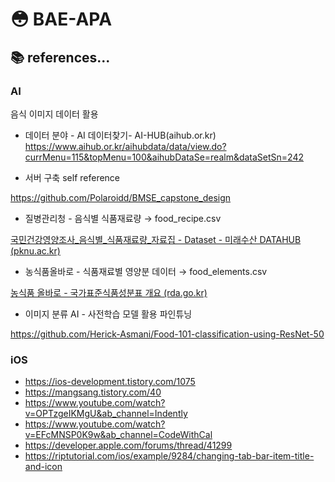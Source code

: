 # :flushed: BAE-APA


## :books: references...
### AI

음식 이미지 데이터 활용

- 데이터 분야 - AI 데이터찾기- AI-HUB(aihub.or.kr)
https://www.aihub.or.kr/aihubdata/data/view.do?currMenu=115&topMenu=100&aihubDataSe=realm&dataSetSn=242


- 서버 구축 self reference

https://github.com/Polaroidd/BMSE_capstone_design

- 질병관리청 - 음식별 식품재료량 → food_recipe.csv

[국민건강영양조사_음식별_식품재료량_자료집 - Dataset - 미래수산 DATAHUB (pknu.ac.kr)](https://data.pknu.ac.kr/no/dataset/foodingred)

- 농식품올바로 - 식품재료별 영양분 데이터 → food_elements.csv

[농식품 올바로 - 국가표준식품성분표 개요 (rda.go.kr)](http://koreanfood.rda.go.kr/kfi/fct/fctIntro/list?menuId=PS03562#)

- 이미지 분류 AI - 사전학습 모델 활용 파인튜닝

https://github.com/Herick-Asmani/Food-101-classification-using-ResNet-50

### iOS

- https://ios-development.tistory.com/1075
- https://mangsang.tistory.com/40
- https://www.youtube.com/watch?v=OPTzgeIKMgU&ab_channel=Indently
- https://www.youtube.com/watch?v=EFcMNSP0K9w&ab_channel=CodeWithCal
- https://developer.apple.com/forums/thread/41299
- https://riptutorial.com/ios/example/9284/changing-tab-bar-item-title-and-icon
